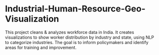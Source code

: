 # Industrial-Human-Resource-Geo-Visualization
This project cleans &amp; analyzes workforce data in India. It creates visualizations to show worker distribution by industry and state, using NLP to categorize industries. The goal is to inform policymakers and identify areas for training and improvement.
